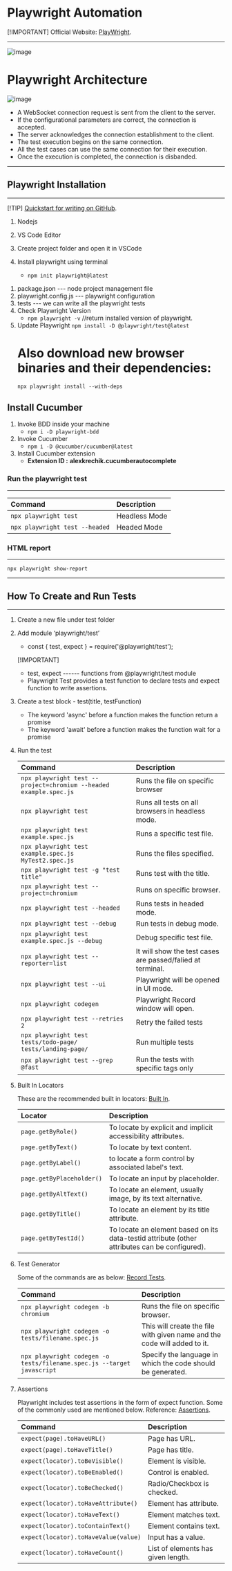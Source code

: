 # Playwright Automation

[!IMPORTANT]
Official Website: [PlayWright](https://playwright.dev/docs/intro).

---

![image](https://playwright.dev/img/playwright-logo.svg)

# Playwright Architecture

![image](https://cdn.prod.website-files.com/667144f11deb101986897c08/667144f11deb101986897e09_RH5oUf3qmBUEID5wf4txTFLVmgyBHt3UTZ7R6S4NsBREIjZDxr1in7_xIm-asTtCfBJ8v4x8pqJBx2VUoSeQl_rDT1RPE7gp_0LrwYnV7Gp-JFEocSC2c_uRwOuVYK7MFl5uoyI_Vaf5ZDie36A53zM.png)

- A WebSocket connection request is sent from the client to the server.
- If the configurational parameters are correct, the connection is accepted.
- The server acknowledges the connection establishment to the client.
- The test execution begins on the same connection.
- All the test cases can use the same connection for their execution.
- Once the execution is completed, the connection is disbanded.

---

## Playwright Installation

---

[!TIP]
[Quickstart for writing on GitHub](https://docs.github.com/en/get-started/writing-on-github/getting-started-with-writing-and-formatting-on-github/quickstart-for-writing-on-github).

1. Nodejs
2. VS Code Editor
3. Create project folder and open it in VSCode

4. Install playwright using terminal
   - `npm init playwright@latest`

1) package.json --- node project management file
2) playwright.config.js --- playwright configuration
3) tests --- we can write all the playwright tests
4) Check Playwright Version
   - `npm playwright -v` //return installed version of playwright.
5) Update Playwright
   `npm install -D @playwright/test@latest`
   # Also download new browser binaries and their dependencies:
   `npx playwright install --with-deps`

## Install Cucumber

1. Invoke BDD inside your machine
   - `npm i -D playwright-bdd`
2. Invoke Cucumber
   - `npm i -D @cucumber/cucumber@latest`
3. Install Cucumber extension
   - **Extension ID :** **alexkrechik.cucumberautocomplete**

### Run the playwright test

---

| Command                        | Description   |
| :----------------------------- | :------------ |
| `npx playwright test`          | Headless Mode |
| `npx playwright test --headed` | Headed Mode   |

### HTML report

---

`npx playwright show-report`

---

## How To Create and Run Tests

---

1. Create a new file under test folder
2. Add module ‘playwright/test’

   - const { test, expect } = require('@playwright/test');

   [!IMPORTANT]

   - test, expect ------ functions from @playwright/test module

   * Playwright Test provides a test function to declare tests and expect function to write assertions.

3. Create a test block - test(title, testFunction)

   - The keyword 'async' before a function makes the function return a promise

   * The keyword 'await' before a function makes the function wait for a promise

4. Run the test

   | Command                                                            | Description                                                |
   | :----------------------------------------------------------------- | :--------------------------------------------------------- |
   | `npx playwright test --project=chromium --headed  example.spec.js` | Runs the file on specific browser                          |
   | `npx playwright test`                                              | Runs all tests on all browsers in headless mode.           |
   | `npx playwright test  example.spec.js`                             | Runs a specific test file.                                 |
   | `npx playwright test  example.spec.js  MyTest2.spec.js`            | Runs the files specified.                                  |
   | `npx playwright test -g "test title"`                              | Runs test with the title.                                  |
   | `npx playwright test --project=chromium`                           | Runs on specific browser.                                  |
   | `npx playwright test --headed`                                     | Runs tests in headed mode.                                 |
   | `npx playwright test --debug`                                      | Run tests in debug mode.                                   |
   | `npx playwright test example.spec.js --debug`                      | Debug specific test file.                                  |
   | `npx playwright test --reporter=list`                              | It will show the test cases are passed/falied at terminal. |
   | `npx playwright test --ui`                                         | Playwright will be opened in UI mode.                      |
   | `npx playwright codegen`                                           | Playwright Record window will open.                        |
   | `npx playwright test --retries 2`                                  | Retry the failed tests                                     |
   | `npx playwright test tests/todo-page/ tests/landing-page/`         | Run multiple tests                                         |
   | `npx playwright test --grep @fast`                                 | Run the tests with specific tags only                      |

5. Built In Locators

   These are the recommended built in locators: [Built In](https://playwright.dev/docs/locators).

   | Locator                   | Description                                                                                   |
   | :------------------------ | :-------------------------------------------------------------------------------------------- |
   | `page.getByRole() `       | To locate by explicit and implicit accessibility attributes.                                  |
   | `page.getByText()`        | To locate by text content.                                                                    |
   | `page.getByLabel()`       | to locate a form control by associated label's text.                                          |
   | `page.getByPlaceholder()` | To locate an input by placeholder.                                                            |
   | `page.getByAltText()`     | To locate an element, usually image, by its text alternative.                                 |
   | `page.getByTitle()`       | To locate an element by its title attribute.                                                  |
   | `page.getByTestId()`      | To locate an element based on its data-testid attribute (other attributes can be configured). |

6. Test Generator

   Some of the commands are as below: [Record Tests](https://playwright.dev/docs/codegen).

   | Command                                                                | Description                                                              |
   | :--------------------------------------------------------------------- | :----------------------------------------------------------------------- |
   | `npx playwright codegen -b chromium `                                  | Runs the file on specific browser.                                       |
   | `npx playwright codegen -o tests/filename.spec.js`                     | This will create the file with given name and the code will added to it. |
   | `npx playwright codegen -o tests/filename.spec.js --target javascript` | Specify the language in which the code should be generated.              |

7. Assertions

   Playwright includes test assertions in the form of expect function. Some of the commonly used are mentioned below.
   Reference: [Assertions](https://playwright.dev/docs/test-assertions).

   | Command                              | Description                        |
   | :----------------------------------- | :--------------------------------- |
   | `expect(page).toHaveURL()`           | Page has URL.                      |
   | `expect(page).toHaveTitle()`         | Page has title.                    |
   | `expect(locator).toBeVisible()`      | Element is visible.                |
   | `expect(locator).toBeEnabled()`      | Control is enabled.                |
   | `expect(locator).toBeChecked()`      | Radio/Checkbox is checked.         |
   | `expect(locator).toHaveAttribute()`  | Element has attribute.             |
   | `expect(locator).toHaveText()`       | Element matches text.              |
   | `expect(locator).toContainText()`    | Element contains text.             |
   | `expect(locator).toHaveValue(value)` | Input has a value.                 |
   | `expect(locator).toHaveCount()`      | List of elements has given length. |
